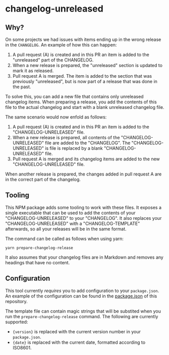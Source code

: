 # changelog-unreleased

## Why?

On some projects we had issues with items ending up in the wrong release in the
`CHANGELOG`. An example of how this can happen:

1. A pull request (A) is created and in this PR an item is added to the
   "unreleased" part of the CHANGELOG.
2. When a new release is prepared, the "unreleased" section is updated to mark
   it as released.
3. Pull request A is merged. The item is added to the section that
   was previously "unreleased", but is now part of a release that was done in
   the past.

To solve this, you can add a new file that contains only unreleased changelog
items. When preparing a release, you add the contents of this file to the actual
changelog and start with a blank unreleased changelog file.

The same scenario would now enfold as follows:

1. A pull request (A) is created and in this PR an item is added to the
   "CHANGELOG-UNRELEASED" file.
2. When a new release is prepared, all contents of the "CHANGELOG-UNRELEASED"
   file are added to the "CHANGELOG". The "CHANGELOG-UNRELEASED" is file is
   replaced by a blank "CHANGELOG-UNRELEASED" file.
3. Pull request A is merged and its changelog items are added to the new
   "CHANGELOG-UNRELEASED" file.

When another release is prepared, the changes added in pull request A are in the
correct part of the changelog.

## Tooling

This NPM package adds some tooling to work with these files. It exposes a single
executable that can be used to add the contents of your "CHANGELOG-UNRELEASED"
to your "CHANGELOG". It also replaces your "CHANGELOG-UNRELEASED" with a
"CHANGELOG-TEMPLATE" afterwards, so all your releases will be in the same
format.

The command can be called as follows when using yarn:

```
yarn prepare-changelog-release
```

It also assumes that your changelog files are in Markdown and removes any
headings that have no content.

## Configuration

This tool currently *requires* you to add configuration to your `package.json`.
An example of the configuration can be found in the [package.json](package.json)
of this repository.

The template file can contain magic strings that will be substited when you run
the `prepare-changelog-release` command. The following are currently supported:

* `{version}` is replaced with the current version number in your
    `package.json`.
* `{date}` is replaced with the current date, formatted according to ISO8601.
